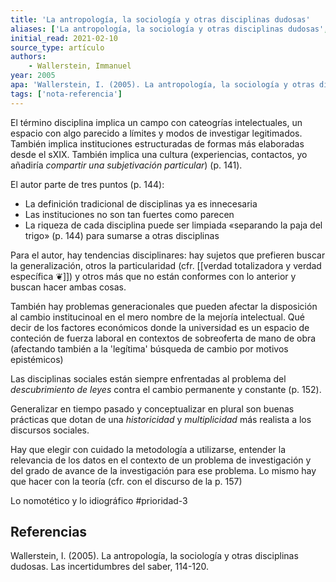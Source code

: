 ```yaml
---
title: 'La antropología, la sociología y otras disciplinas dudosas'
aliases: ['La antropología, la sociología y otras disciplinas dudosas', 'Wallerstein (2005)']
initial_read: 2021-02-10
source_type: artículo
authors: 
    - Wallerstein, Immanuel
year: 2005
apa: 'Wallerstein, I. (2005). La antropología, la sociología y otras disciplinas dudosas. Las incertidumbres del saber, 114-120.'
tags: ['nota-referencia']
---
```


El término disciplina implica un campo con cateogrías intelectuales, un espacio con algo parecido a límites y modos de investigar legitimados. También implica instituciones estructuradas de formas más elaboradas desde el sXIX. También implica una cultura (experiencias, contactos, yo añadiría *compartir una subjetivación particular*) (p. 141).

El autor parte de tres puntos (p. 144):

- La definición tradicional de disciplinas ya es innecesaria
- Las instituciones no son tan fuertes como parecen
- La riqueza de cada disciplina puede ser limpiada «separando la paja del trigo» (p. 144) para sumarse a otras disciplinas

Para el autor, hay tendencias disciplinares: hay sujetos que prefieren buscar la generalización, otros la particularidad (cfr. [[verdad totalizadora y verdad específica ❦]]) y otros más que no están conformes con lo anterior y buscan hacer ambas cosas.

También hay problemas generacionales que pueden afectar la disposición al cambio institucinoal en el mero nombre de la mejoría intelectual. Qué decir de los factores económicos donde la universidad es un espacio de conteción de fuerza laboral en contextos de sobreoferta de mano de obra (afectando también a la 'legítima' búsqueda de cambio por motivos epistémicos)

Las disciplinas sociales están siempre enfrentadas al problema del *descubrimiento de leyes* contra el cambio permanente y constante (p. 152).

Generalizar en tiempo pasado y conceptualizar en plural son buenas prácticas que dotan de una *historicidad* y *multiplicidad* más realista a los discursos sociales.

Hay que elegir con cuidado la metodología a utilizarse, entender la relevancia de los datos en el contexto de un problema de investigación y del grado de avance de la investigación para ese problema. Lo mismo hay que hacer con la teoría (cfr. con el discurso de la p. 157)

Lo nomotético y lo idiográfico #prioridad-3 

## Referencias

Wallerstein, I. (2005). La antropología, la sociología y otras disciplinas dudosas. Las incertidumbres del saber, 114-120.
